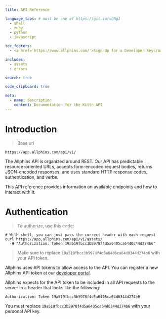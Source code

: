 ```yaml
---
title: API Reference

language_tabs: # must be one of https://git.io/vQNgJ
  - shell
  - ruby
  - python
  - javascript

toc_footers:
  - <a href='https://www.allphins.com/'>Sign Up for a Developer Key</a>

includes:
  - assets
  - errors

search: true

code_clipboard: true

meta:
  - name: description
    content: Documentation for the Kittn API
---
```


# Introduction

> Base url

```
https://app.allphins.com/api/v1/
```

The Allphins API is organized around REST. Our API has predictable resource-oriented URLs, accepts form-encoded request bodies, returns JSON-encoded responses, and uses standard HTTP response codes, authentication, and verbs.

This API reference provides information on available endpoints and how to interact with it.

# Authentication

> To authorize, use this code:


```shell
# With shell, you can just pass the correct header with each request
curl https://app.allphins.com/api/v1/assets/
  -H "Authorization: Token 19a519fbcc3b5978f4d5a6405ca64d0344d274b6"
```

> Make sure to replace `19a519fbcc3b5978f4d5a6405ca64d0344d274b6` with your API token.

Allphins uses API tokens to allow access to the API. You can register a new Allphins API token at our [developer portal](https://www.allphins.com/).

Allphins expects for the API token to be included in all API requests to the server in a header that looks like the following:

`Authorization: Token 19a519fbcc3b5978f4d5a6405ca64d0344d274b6`

<aside class="notice">
You must replace <code>19a519fbcc3b5978f4d5a6405ca64d0344d274b6</code> with your personal API key.
</aside>

